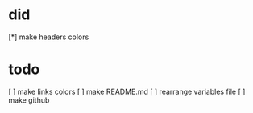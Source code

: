 # did

[*] make headers colors

# todo

[ ] make links colors
[ ] make README.md
[ ] rearrange variables file
[ ] make github
